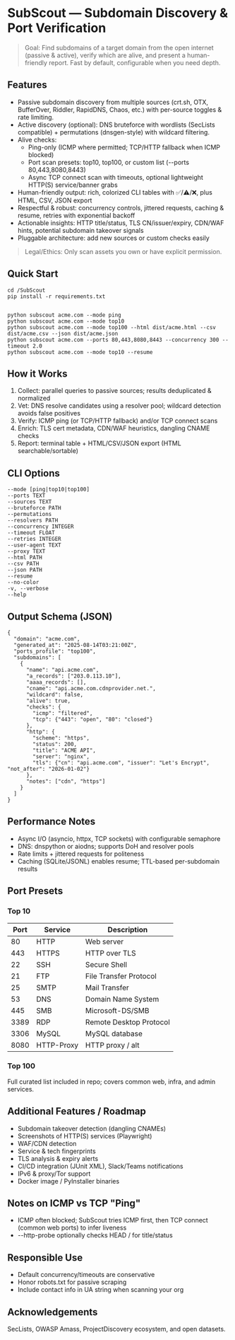 # SubScout — Subdomain Discovery & Port Verification

> Goal: Find subdomains of a target domain from the open internet (passive & active), verify which are alive, and present a human-friendly report. Fast by default, configurable when you need depth.

## Features
- Passive subdomain discovery from multiple sources (crt.sh, OTX, BufferOver, Riddler, RapidDNS, Chaos, etc.) with per-source toggles & rate limiting.
- Active discovery (optional): DNS bruteforce with wordlists (SecLists compatible) + permutations (dnsgen-style) with wildcard filtering.
- Alive checks:
  - Ping-only (ICMP where permitted; TCP/HTTP fallback when ICMP blocked)
  - Port scan presets: top10, top100, or custom list (--ports 80,443,8080,8443)
  - Async TCP connect scan with timeouts, optional lightweight HTTP(S) service/banner grabs
- Human-friendly output: rich, colorized CLI tables with ✅/⚠️/❌, plus HTML, CSV, JSON export
- Respectful & robust: concurrency controls, jittered requests, caching & resume, retries with exponential backoff
- Actionable insights: HTTP title/status, TLS CN/issuer/expiry, CDN/WAF hints, potential subdomain takeover signals
- Pluggable architecture: add new sources or custom checks easily

> Legal/Ethics: Only scan assets you own or have explicit permission.

## Quick Start
```
cd /SubScout
pip install -r requirements.txt


python subscout acme.com --mode ping
python subscout acme.com --mode top10
python subscout acme.com --mode top100 --html dist/acme.html --csv dist/acme.csv --json dist/acme.json
python subscout acme.com --ports 80,443,8080,8443 --concurrency 300 --timeout 2.0
python subscout acme.com --mode top10 --resume
```

## How it Works
1. Collect: parallel queries to passive sources; results deduplicated & normalized
2. Vet: DNS resolve candidates using a resolver pool; wildcard detection avoids false positives
3. Verify: ICMP ping (or TCP/HTTP fallback) and/or TCP connect scans
4. Enrich: TLS cert metadata, CDN/WAF heuristics, dangling CNAME checks
5. Report: terminal table + HTML/CSV/JSON export (HTML searchable/sortable)

## CLI Options
```
--mode [ping|top10|top100]
--ports TEXT
--sources TEXT
--bruteforce PATH
--permutations
--resolvers PATH
--concurrency INTEGER
--timeout FLOAT
--retries INTEGER
--user-agent TEXT
--proxy TEXT
--html PATH
--csv PATH
--json PATH
--resume
--no-color
-v, --verbose
--help
```

## Output Schema (JSON)
```
{
  "domain": "acme.com",
  "generated_at": "2025-08-14T03:21:00Z",
  "ports_profile": "top100",
  "subdomains": [
    {
      "name": "api.acme.com",
      "a_records": ["203.0.113.10"],
      "aaaa_records": [],
      "cname": "api.acme.com.cdnprovider.net.",
      "wildcard": false,
      "alive": true,
      "checks": {
        "icmp": "filtered",
        "tcp": {"443": "open", "80": "closed"}
      },
      "http": {
        "scheme": "https",
        "status": 200,
        "title": "ACME API",
        "server": "nginx",
        "tls": {"cn": "api.acme.com", "issuer": "Let's Encrypt", "not_after": "2026-01-02"}
      },
      "notes": ["cdn", "https"]
    }
  ]
}
```

## Performance Notes
- Async I/O (asyncio, httpx, TCP sockets) with configurable semaphore
- DNS: dnspython or aiodns; supports DoH and resolver pools
- Rate limits + jittered requests for politeness
- Caching (SQLite/JSONL) enables resume; TTL-based per-subdomain results

## Port Presets

### Top 10
| Port | Service | Description |
|------|---------|-------------|
| 80   | HTTP      | Web server |
| 443  | HTTPS     | HTTP over TLS |
| 22   | SSH       | Secure Shell |
| 21   | FTP       | File Transfer Protocol |
| 25   | SMTP      | Mail Transfer |
| 53   | DNS       | Domain Name System |
| 445  | SMB       | Microsoft-DS/SMB |
| 3389 | RDP       | Remote Desktop Protocol |
| 3306 | MySQL     | MySQL database |
| 8080 | HTTP-Proxy| HTTP proxy / alt |

### Top 100
Full curated list included in repo; covers common web, infra, and admin services.

## Additional Features / Roadmap
- Subdomain takeover detection (dangling CNAMEs)
- Screenshots of HTTP(S) services (Playwright)
- WAF/CDN detection
- Service & tech fingerprints
- TLS analysis & expiry alerts
- CI/CD integration (JUnit XML), Slack/Teams notifications
- IPv6 & proxy/Tor support
- Docker image / PyInstaller binaries

## Notes on ICMP vs TCP "Ping"
- ICMP often blocked; SubScout tries ICMP first, then TCP connect (common web ports) to infer liveness
- --http-probe optionally checks HEAD / for title/status

## Responsible Use
- Default concurrency/timeouts are conservative
- Honor robots.txt for passive scraping
- Include contact info in UA string when scanning your org

## Acknowledgements
SecLists, OWASP Amass, ProjectDiscovery ecosystem, and open datasets.
